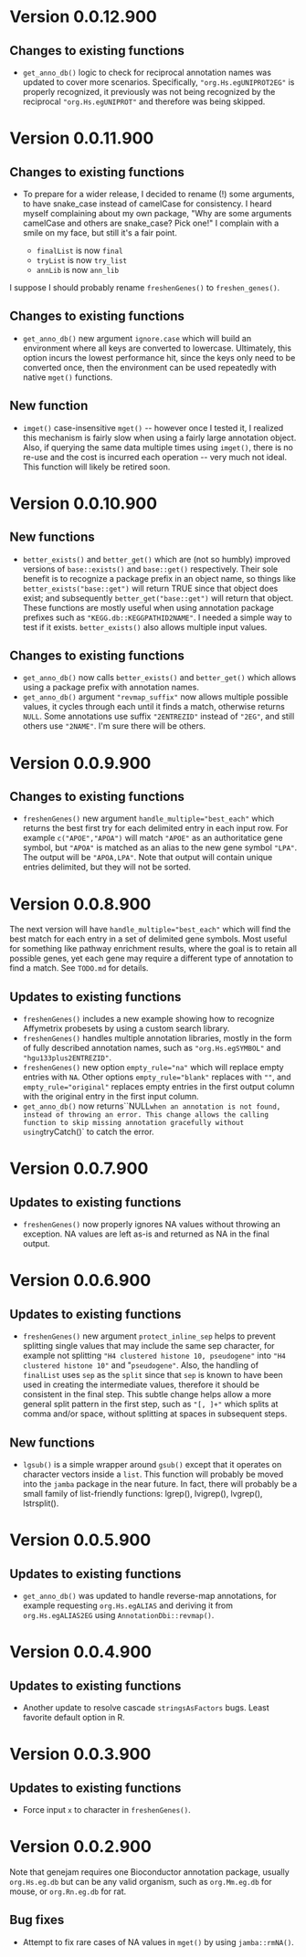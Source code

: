 # Version 0.0.12.900

## Changes to existing functions

* `get_anno_db()` logic to check for reciprocal annotation names
was updated to cover more scenarios. Specifically, `"org.Hs.egUNIPROT2EG"`
is properly recognized, it previously was not being recognized by
the reciprocal `"org.Hs.egUNIPROT"` and therefore was being skipped.

# Version 0.0.11.900

## Changes to existing functions

* To prepare for a wider release, I decided to rename (!) some
arguments, to have snake_case instead of camelCase for consistency.
I heard myself complaining about my own package, "Why are some arguments
camelCase and others are snake_case? Pick one!" I complain with a
smile on my face, but still it's a fair point.

    * `finalList` is now `final`
    * `tryList` is now `try_list`
    * `annLib` is now `ann_lib`
    
I suppose I should probably rename `freshenGenes()` to `freshen_genes()`.

## Changes to existing functions

* `get_anno_db()` new argument `ignore.case` which will build an
environment where all keys are converted to lowercase. Ultimately,
this option incurs the lowest performance hit, since the keys
only need to be converted once, then the environment can be used
repeatedly with native `mget()` functions.

## New function

* `imget()` case-insensitive `mget()` -- however once I tested it,
I realized this mechanism is fairly slow when using a fairly large
annotation object. Also, if querying the same data multiple times
using `imget()`, there is no re-use and the cost is incurred each
operation -- very much not ideal. This function will likely be
retired soon.


# Version 0.0.10.900

## New functions

* `better_exists()` and `better_get()` which are (not so humbly)
improved versions of `base::exists()` and `base::get()` respectively.
Their sole benefit is to recognize a package prefix in an object name,
so things like `better_exists("base::get")` will return TRUE since
that object does exist; and subsequently `better_get("base::get")` will
return that object. These functions are mostly useful when using
annotation package prefixes such as `"KEGG.db::KEGGPATHID2NAME"`.
I needed a simple way to test if it exists.
`better_exists()` also allows multiple input values.

## Changes to existing functions

* `get_anno_db()` now calls `better_exists()` and `better_get()` which
allows using a package prefix with annotation names.
* `get_anno_db()` argument `"revmap_suffix"` now allows multiple
possible values, it cycles through each until it finds a match, otherwise
returns `NULL`. Some annotations use suffix `"2ENTREZID"` instead of
`"2EG"`, and still others use `"2NAME"`. I'm sure there will be others.

# Version 0.0.9.900

## Changes to existing functions

* `freshenGenes()` new argument `handle_multiple="best_each"` which
returns the best first try for each delimited entry in each input
row. For example `c("APOE","APOA")` will match `"APOE"` as an
authoritatice gene symbol, but `"APOA"` is matched as an alias
to the new gene symbol `"LPA"`. The output will be `"APOA,LPA"`.
Note that output will contain unique entries delimited, but they
will not be sorted.

# Version 0.0.8.900

The next version will have `handle_multiple="best_each"` which
will find the best match for each entry in a set of delimited
gene symbols. Most useful for something like pathway enrichment
results, where the goal is to retain all possible genes, yet
each gene may require a different type of annotation to
find a match. See `TODO.md` for details.

## Updates to existing functions

* `freshenGenes()` includes a new example showing how to recognize
Affymetrix probesets by using a custom search library.
* `freshenGenes()` handles multiple annotation libraries,
mostly in the form of fully described annotation names,
such as `"org.Hs.egSYMBOL"` and `"hgu133plus2ENTREZID"`.
* `freshenGenes()` new option `empty_rule="na"` which will
replace empty entries with `NA`. Other options `empty_rule="blank"`
replaces with `""`, and `empty_rule="original"` replaces empty
entries in the first output column with the original entry in
the first input column.
* `get_anno_db()` now returns``NULL` when an annotation is
not found, instead of throwing an error. This change allows
the calling function to skip missing annotation gracefully
without using `tryCatch()` to catch the error.

# Version 0.0.7.900

## Updates to existing functions

* `freshenGenes()` now properly ignores NA values without throwing
an exception. NA values are left as-is and returned as NA in the
final output.

# Version 0.0.6.900

## Updates to existing functions

* `freshenGenes()` new argument `protect_inline_sep` helps to
prevent splitting single values that may include the same sep
character, for example not splitting `"H4 clustered histone 10, pseudogene"`
into `"H4 clustered histone 10"` and "`pseudogene"`. Also, the
handling of `finalList` uses `sep` as the `split` since that `sep`
is known to have been used in creating the intermediate values,
therefore it should be consistent in the final step. This subtle
change helps allow a more general split pattern in the first
step, such as `"[, ]+"` which splits at comma and/or space,
without splitting at spaces in subsequent steps.

## New functions

* `lgsub()` is a simple wrapper around `gsub()` except that it
operates on character vectors inside a `list`. This function will
probably be moved into the `jamba` package in the near future.
In fact, there will probably be a small family of list-friendly
functions: lgrep(), lvigrep(), lvgrep(), lstrsplit().

# Version 0.0.5.900

## Updates to existing functions

* `get_anno_db()` was updated to handle reverse-map annotations,
for example requesting `org.Hs.egALIAS` and deriving it from
`org.Hs.egALIAS2EG` using `AnnotationDbi::revmap()`.

# Version 0.0.4.900

## Updates to existing functions

* Another update to resolve cascade `stringsAsFactors` bugs.
Least favorite default option in R.

# Version 0.0.3.900

## Updates to existing functions

* Force input `x` to character in `freshenGenes()`.

# Version 0.0.2.900

Note that genejam requires one Bioconductor annotation package,
usually `org.Hs.eg.db` but can be any valid organism, such
as `org.Mm.eg.db` for mouse, or `org.Rn.eg.db` for rat.

## Bug fixes

* Attempt to fix rare cases of NA values in `mget()`
by using `jamba::rmNA()`.


